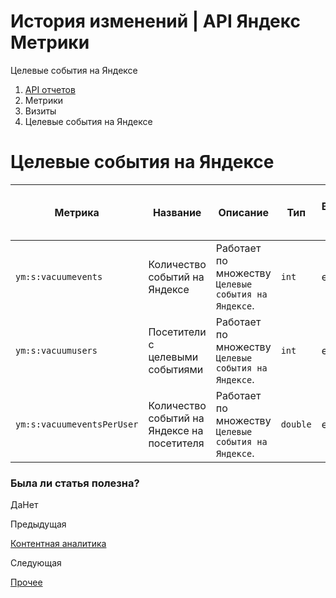 # История изменений | API Яндекс Метрики

Целевые события на Яндексе

  1. [API отчетов](../../index.md)
  2. Метрики
  3. Визиты
  4. Целевые события на Яндексе

# Целевые события на Яндексе

**Метрика** |  **Название** |  **Описание** |  **Тип** |  **Возможность фильтрации** |  **Минимальная дата для создания отчета**  
---|---|---|---|---|---  
`ym:s:vacuumevents` |  Количество событий на Яндексе |  Работает по множеству `Целевые события на Яндексе`. |  `int` |  есть |  2020-02-05  
`ym:s:vacuumusers` |  Посетители с целевыми событиями |  Работает по множеству `Целевые события на Яндексе`. |  `int` |  есть |  2020-02-05  
`ym:s:vacuumeventsPerUser` |  Количество событий на Яндексе на посетителя |  Работает по множеству `Целевые события на Яндексе`. |  `double` |  есть |  2020-02-05  
  
### Была ли статья полезна?

ДаНет

Предыдущая

[Контентная аналитика](publisher.md)

Следующая

[Прочее](other.md)
